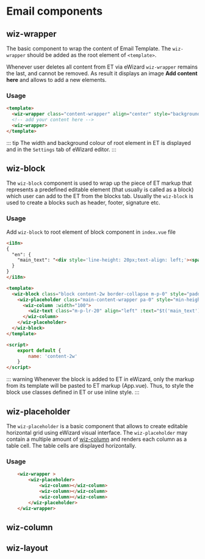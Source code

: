 # Email components

## wiz-wrapper
 
The basic component to wrap the content of Email Template. The `wiz-wrapper` should be added as the root element of `<template>`. 

Whenever user deletes all content from ET via eWizard `wiz-wrapper` remains the last, and cannot be removed. As result it displays an image **Add content here** and allows to add a new elements.

### Usage
```html
<template>
  <wiz-wrapper class="content-wrapper" align="center" style="background: #ffffff; width: 700px; min-height: 100px;">
  <!-- add your content here -->
  <wiz-wrapper>
</template>
```
::: tip
The width and background colour of root element in ET is displayed and in the `Settings` tab of eWizard editor.
:::

## wiz-block

The `wiz-block` component is used to wrap up the piece of ET markup that represents a predefined editable element (that usually is called as a block) which user can add to the ET from the blocks tab. Usually the `wiz-block` is used to create a blocks such as header, footer, signature etc.

### Usage

Add `wiz-block` to root element of block component in `index.vue` file

```html
<i18n>
{
  "en": {
    "main_text": "<div style='line-height: 20px;text-align: left;'><span style='color:#4d4d4d;font-size: 14px;font-family:arialhelvetica,sans-serif;'>Lorem ipsum dolor sit amet, consectetur adipiscing elit. Suspendisse scelerisque urna.</span></div>"
  }
}
</i18n>

<template>
  <wiz-block class="block content-2w border-collapse m-p-0" style="padding: 0 50px;">
  	<wiz-placeholder class="main-content-wrapper pa-0" style="min-height: 20px; padding: 20px 0;">
  	  <wiz-column :width="100">
  	    <wiz-text class="m-p-lr-20" align="left" :text="$t('main_text')"></wiz-text>
  	  </wiz-column>
  	</wiz-placeholder>
  </wiz-block>
</template>

<script>
	export default {
		name: 'content-2w'
	}
</script>
```

::: warning
Whenever the block is added to ET in eWizard, only the markup from its template will be pasted to ET markup (App.vue). Thus, to style the block use classes defined in ET or use inline style.
:::

## wiz-placeholder

The `wiz-placeholder` is a basic component that allows to create editable horizontal grid using eWizard visual interface. The `wiz-placeholder` may contain a multiple amount of [wiz-column](#wiz-column) and renders each column as a table cell. The table cells are displayed horizontally.

### Usage

```html
	<wiz-wrapper >
		<wiz-placeholder>
			<wiz-column></wiz-column>
			<wiz-column></wiz-column>
			<wiz-column></wiz-column>
		</wiz-placeholder>
	</wiz-wrapper>
```

## wiz-column



## wiz-layout